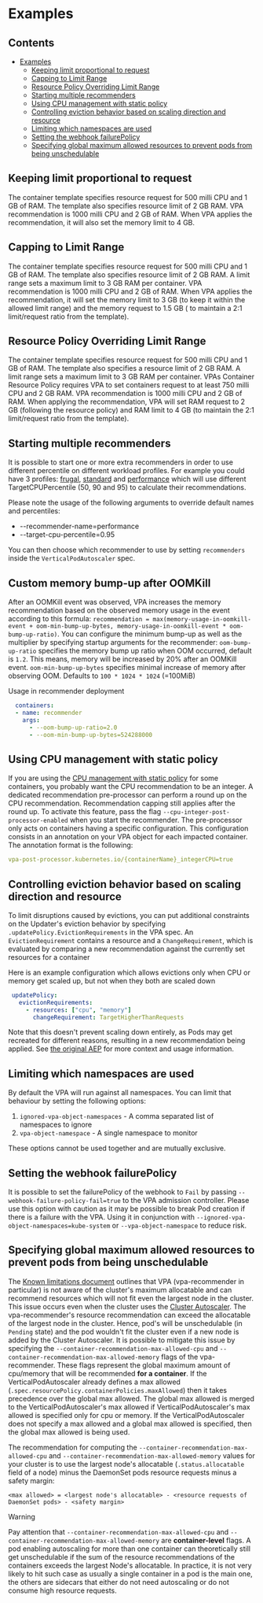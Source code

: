 # Examples

## Contents

- [Examples](#examples)
  - [Keeping limit proportional to request](#keeping-limit-proportional-to-request)
  - [Capping to Limit Range](#capping-to-limit-range)
  - [Resource Policy Overriding Limit Range](#resource-policy-overriding-limit-range)
  - [Starting multiple recommenders](#starting-multiple-recommenders)
  - [Using CPU management with static policy](#using-cpu-management-with-static-policy)
  - [Controlling eviction behavior based on scaling direction and resource](#controlling-eviction-behavior-based-on-scaling-direction-and-resource)
  - [Limiting which namespaces are used](#limiting-which-namespaces-are-used)
  - [Setting the webhook failurePolicy](#setting-the-webhook-failurepolicy)
  - [Specifying global maximum allowed resources to prevent pods from being unschedulable](#specifying-global-maximum-allowed-resources-to-prevent-pods-from-being-unschedulable)

## Keeping limit proportional to request

The container template specifies resource request for 500 milli CPU and 1 GB of RAM. The template also
specifies resource limit of 2 GB RAM. VPA recommendation is 1000 milli CPU and 2 GB of RAM. When VPA
applies the recommendation, it will also set the memory limit to 4 GB.

## Capping to Limit Range

The container template specifies resource request for 500 milli CPU and 1 GB of RAM. The template also
specifies resource limit of 2 GB RAM. A limit range sets a maximum limit to 3 GB RAM per container.
VPA recommendation is 1000 milli CPU and 2 GB of RAM. When VPA applies the recommendation, it will
set the memory limit to 3 GB (to keep it within the allowed limit range) and the memory request to 1.5 GB (
to maintain a 2:1 limit/request ratio from the template).

## Resource Policy Overriding Limit Range

The container template specifies resource request for 500 milli CPU and 1 GB of RAM. The template also
specifies a resource limit of 2 GB RAM. A limit range sets a maximum limit to 3 GB RAM per container.
VPAs Container Resource Policy requires VPA to set containers request to at least 750 milli CPU and
2 GB RAM. VPA recommendation is 1000 milli CPU and 2 GB of RAM. When applying the recommendation,
VPA will set RAM request to 2 GB (following the resource policy) and RAM limit to 4 GB (to maintain
the 2:1 limit/request ratio from the template).

## Starting multiple recommenders

It is possible to start one or more extra recommenders in order to use different percentile on different workload profiles.
For example you could have 3 profiles:  [frugal](https://github.com/kubernetes/autoscaler/blob/master/vertical-pod-autoscaler/deploy/recommender-deployment-low.yaml),
[standard](https://github.com/kubernetes/autoscaler/blob/master/vertical-pod-autoscaler/deploy/recommender-deployment.yaml) and
[performance](https://github.com/kubernetes/autoscaler/blob/master/vertical-pod-autoscaler/deploy/recommender-deployment-high.yaml) which will
use different TargetCPUPercentile (50, 90 and 95) to calculate their recommendations.

Please note the usage of the following arguments to override default names and percentiles:

- --recommender-name=performance
- --target-cpu-percentile=0.95

You can then choose which recommender to use by setting `recommenders` inside the `VerticalPodAutoscaler` spec.

## Custom memory bump-up after OOMKill

After an OOMKill event was observed, VPA increases the memory recommendation based on the observed memory usage in the event according to this formula: `recommendation = max(memory-usage-in-oomkill-event + oom-min-bump-up-bytes, memory-usage-in-oomkill-event * oom-bump-up-ratio)`.
You can configure the minimum bump-up as well as the multiplier by specifying startup arguments for the recommender:
`oom-bump-up-ratio` specifies the memory bump up ratio when OOM occurred, default is `1.2`. This means, memory will be increased by 20% after an OOMKill event.
`oom-min-bump-up-bytes` specifies minimal increase of memory after observing OOM. Defaults to `100 * 1024 * 1024` (=100MiB)

Usage in recommender deployment

```yaml
  containers:
  - name: recommender
    args:
      - --oom-bump-up-ratio=2.0
      - --oom-min-bump-up-bytes=524288000
```

## Using CPU management with static policy

If you are using the [CPU management with static policy](https://kubernetes.io/docs/tasks/administer-cluster/cpu-management-policies/#static-policy) for some containers,
you probably want the CPU recommendation to be an integer. A dedicated recommendation pre-processor can perform a round up on the CPU recommendation. Recommendation capping still applies after the round up.
To activate this feature, pass the flag `--cpu-integer-post-processor-enabled` when you start the recommender.
The pre-processor only acts on containers having a specific configuration. This configuration consists in an annotation on your VPA object for each impacted container.
The annotation format is the following:

```yaml
vpa-post-processor.kubernetes.io/{containerName}_integerCPU=true
```

## Controlling eviction behavior based on scaling direction and resource

To limit disruptions caused by evictions, you can put additional constraints on the Updater's eviction behavior by specifying `.updatePolicy.EvictionRequirements` in the VPA spec. An `EvictionRequirement` contains a resource and a `ChangeRequirement`, which is evaluated by comparing a new recommendation against the currently set resources for a container

Here is an example configuration which allows evictions only when CPU or memory get scaled up, but not when they both are scaled down

```yaml
 updatePolicy:
   evictionRequirements:
     - resources: ["cpu", "memory"]
       changeRequirement: TargetHigherThanRequests
```

Note that this doesn't prevent scaling down entirely, as Pods may get recreated for different reasons, resulting in a new recommendation being applied. See [the original AEP](https://github.com/kubernetes/autoscaler/tree/master/vertical-pod-autoscaler/enhancements/4831-control-eviction-behavior) for more context and usage information.

## Limiting which namespaces are used

 By default the VPA will run against all namespaces. You can limit that behaviour by setting the following options:

1. `ignored-vpa-object-namespaces` - A comma separated list of namespaces to ignore
1. `vpa-object-namespace` - A single namespace to monitor

These options cannot be used together and are mutually exclusive.

## Setting the webhook failurePolicy

It is possible to set the failurePolicy of the webhook to `Fail` by passing `--webhook-failure-policy-fail=true` to the VPA admission controller.
Please use this option with caution as it may be possible to break Pod creation if there is a failure with the VPA.
Using it in conjunction with `--ignored-vpa-object-namespaces=kube-system` or `--vpa-object-namespace` to reduce risk.

## Specifying global maximum allowed resources to prevent pods from being unschedulable

The [Known limitations document](./known-limitations.md) outlines that VPA (vpa-recommender in particular) is not aware of the cluster's maximum allocatable and can recommend resources which will not fit even the largest node in the cluster. This issue occurs even when the cluster uses the [Cluster Autoscaler](https://github.com/kubernetes/autoscaler/blob/master/cluster-autoscaler/FAQ.md#basics). The vpa-recommender's resource recommendation can exceed the allocatable of the largest node in the cluster. Hence, pod's will be unschedulable (in `Pending` state) and the pod wouldn't fit the cluster even if a new node is added by the Cluster Autoscaler.
It is possible to mitigate this issue by specifying the `--container-recommendation-max-allowed-cpu` and `--container-recommendation-max-allowed-memory` flags of the vpa-recommender. These flags represent the global maximum amount of cpu/memory that will be recommended **for a container**. If the VerticalPodAutoscaler already defines a max allowed (`.spec.resourcePolicy.containerPolicies.maxAllowed`) then it takes precedence over the global max allowed. The global max allowed is merged to the VerticalPodAutoscaler's max allowed if VerticalPodAutoscaler's max allowed is specified only for cpu or memory. If the VerticalPodAutoscaler does not specify a max allowed and a global max allowed is specified, then the global max allowed is being used.

The recommendation for computing the `--container-recommendation-max-allowed-cpu` and `--container-recommendation-max-allowed-memory` values for your cluster is to use the largest node's allocatable (`.status.allocatable` field of a node) minus the DaemonSet pods resource requests minus a safety margin:
```
<max allowed> = <largest node's allocatable> - <resource requests of DaemonSet pods> - <safety margin>
```

> [!WARNING]
> Pay attention that `--container-recommendation-max-allowed-cpu` and `--container-recommendation-max-allowed-memory` are **container-level** flags. A pod enabling autoscaling for more than one container can theoretically still get unschedulable if the sum of the resource recommendations of the containers exceeds the largest Node's allocatable. In practice, it is not very likely to hit such case as usually a single container in a pod is the main one, the others are sidecars that either do not need autoscaling or do not consume high resource requests.

